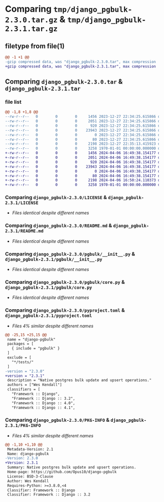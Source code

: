 # Comparing `tmp/django_pgbulk-2.3.0.tar.gz` & `tmp/django_pgbulk-2.3.1.tar.gz`

## filetype from file(1)

```diff
@@ -1 +1 @@
-gzip compressed data, was "django_pgbulk-2.3.0.tar", max compression
+gzip compressed data, was "django_pgbulk-2.3.1.tar", max compression
```

## Comparing `django_pgbulk-2.3.0.tar` & `django_pgbulk-2.3.1.tar`

### file list

```diff
@@ -1,8 +1,8 @@
--rw-r--r--   0        0        0     1456 2023-12-27 22:34:25.615866 django_pgbulk-2.3.0/LICENSE
--rw-r--r--   0        0        0     2051 2023-12-27 22:34:25.615866 django_pgbulk-2.3.0/README.md
--rw-r--r--   0        0        0      920 2023-12-27 22:34:25.615866 django_pgbulk-2.3.0/pgbulk/__init__.py
--rw-r--r--   0        0        0    23943 2023-12-27 22:34:25.615866 django_pgbulk-2.3.0/pgbulk/core.py
--rw-r--r--   0        0        0        0 2023-12-27 22:34:25.615866 django_pgbulk-2.3.0/pgbulk/py.typed
--rw-r--r--   0        0        0       80 2023-12-27 22:34:25.615866 django_pgbulk-2.3.0/pgbulk/version.py
--rw-r--r--   0        0        0     2198 2023-12-27 22:35:13.415923 django_pgbulk-2.3.0/pyproject.toml
--rw-r--r--   0        0        0     3258 1970-01-01 00:00:00.000000 django_pgbulk-2.3.0/PKG-INFO
+-rw-r--r--   0        0        0     1456 2024-04-06 16:49:38.154177 django_pgbulk-2.3.1/LICENSE
+-rw-r--r--   0        0        0     2051 2024-04-06 16:49:38.154177 django_pgbulk-2.3.1/README.md
+-rw-r--r--   0        0        0      920 2024-04-06 16:49:38.154177 django_pgbulk-2.3.1/pgbulk/__init__.py
+-rw-r--r--   0        0        0    23943 2024-04-06 16:49:38.154177 django_pgbulk-2.3.1/pgbulk/core.py
+-rw-r--r--   0        0        0        0 2024-04-06 16:49:38.154177 django_pgbulk-2.3.1/pgbulk/py.typed
+-rw-r--r--   0        0        0       80 2024-04-06 16:49:38.154177 django_pgbulk-2.3.1/pgbulk/version.py
+-rw-r--r--   0        0        0     2198 2024-04-06 16:50:24.110373 django_pgbulk-2.3.1/pyproject.toml
+-rw-r--r--   0        0        0     3258 1970-01-01 00:00:00.000000 django_pgbulk-2.3.1/PKG-INFO
```

### Comparing `django_pgbulk-2.3.0/LICENSE` & `django_pgbulk-2.3.1/LICENSE`

 * *Files identical despite different names*

### Comparing `django_pgbulk-2.3.0/README.md` & `django_pgbulk-2.3.1/README.md`

 * *Files identical despite different names*

### Comparing `django_pgbulk-2.3.0/pgbulk/__init__.py` & `django_pgbulk-2.3.1/pgbulk/__init__.py`

 * *Files identical despite different names*

### Comparing `django_pgbulk-2.3.0/pgbulk/core.py` & `django_pgbulk-2.3.1/pgbulk/core.py`

 * *Files identical despite different names*

### Comparing `django_pgbulk-2.3.0/pyproject.toml` & `django_pgbulk-2.3.1/pyproject.toml`

 * *Files 4% similar despite different names*

```diff
@@ -25,15 +25,15 @@
 name = "django-pgbulk"
 packages = [
   { include = "pgbulk" }
 ]
 exclude = [
   "*/tests/"
 ]
-version = "2.3.0"
+version = "2.3.1"
 description = "Native postgres bulk update and upsert operations."
 authors = ["Wes Kendall"]
 classifiers = [
   "Framework :: Django",
   "Framework :: Django :: 3.2",
   "Framework :: Django :: 4.0",
   "Framework :: Django :: 4.1",
```

### Comparing `django_pgbulk-2.3.0/PKG-INFO` & `django_pgbulk-2.3.1/PKG-INFO`

 * *Files 4% similar despite different names*

```diff
@@ -1,10 +1,10 @@
 Metadata-Version: 2.1
 Name: django-pgbulk
-Version: 2.3.0
+Version: 2.3.1
 Summary: Native postgres bulk update and upsert operations.
 Home-page: https://github.com/Opus10/django-pgbulk
 License: BSD-3-Clause
 Author: Wes Kendall
 Requires-Python: >=3.8.0,<4
 Classifier: Framework :: Django
 Classifier: Framework :: Django :: 3.2
```

